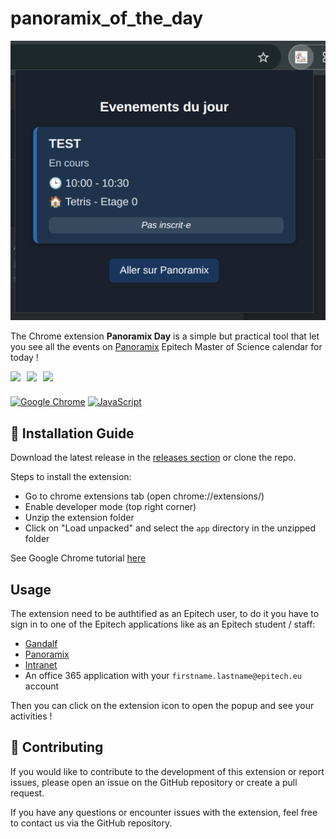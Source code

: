 # panoramix_of_the_day

![Application preview](./doc/app_preview.png)

The Chrome extension **Panoramix Day** is a simple but practical tool that let you see all the events on [Panoramix](hhtps://panoramix.epitest.eu) Epitech Master of Science calendar for today !

<div style="display: flex; gap: 10px">
  <img src="https://img.shields.io/github/downloads/AntoineKoiko/Panoramix_day/total?style=for-the-badge" height="26px" />
  <img src="https://img.shields.io/github/v/release/AntoineKoiko/Panoramix_day?style=for-the-badge" height="26px" />
  <img src="https://img.shields.io/github/stars/AntoineKoiko/Panoramix_day?style=for-the-badge" height="26px" />
</div>

[![Google Chrome](https://img.shields.io/badge/Google%20Chrome-4285F4?logo=GoogleChrome&logoColor=white)](#)
[![JavaScript](https://img.shields.io/badge/JavaScript-F7DF1E?logo=javascript&logoColor=000)](#)

## 💾 Installation Guide

Download the latest release in the [releases section](https://github.com/AntoineKoiko/Panoramix_day/releases) or clone the repo.

Steps to install the extension:
- Go to chrome extensions tab (open chrome://extensions/)
- Enable developer mode (top right corner)
- Unzip the extension folder
- Click on "Load unpacked" and select the `app` directory in the unzipped folder

See Google Chrome tutorial [here](https://developer.chrome.com/docs/extensions/get-started/tutorial/hello-world#load-unpacked)

## Usage

The extension need to be authtified as an Epitech user, to do it you have to sign in to one of the Epitech applications like as an Epitech student / staff:
- [Gandalf](https://gandalf.epitech.eu/login/index.php)
- [Panoramix](https://panoramix.epitest.eu)
- [Intranet](https://intra.epitech.eu/)
- An office 365 application with your `firstname.lastname@epitech.eu` account

Then you can click on the extension icon to open the popup and see your activities !

## 📝 Contributing

If you would like to contribute to the development of this extension or report issues, please open an issue on the GitHub repository or create a pull request.

If you have any questions or encounter issues with the extension, feel free to contact us via the GitHub repository.
